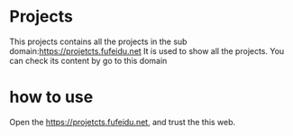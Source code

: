 # Projects
This projects contains all the projects in the sub domain:https://projetcts.fufeidu.net
It is used to show all the projects.
You can check its content by go to this domain
# how to use
Open the https://projetcts.fufeidu.net, and trust the this web.

